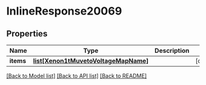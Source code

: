 # InlineResponse20069

## Properties
Name | Type | Description | Notes
------------ | ------------- | ------------- | -------------
**items** | [**list[Xenon1tMuvetoVoltageMapName]**](Xenon1tMuvetoVoltageMapName.md) |  | [optional] 

[[Back to Model list]](../README.md#documentation-for-models) [[Back to API list]](../README.md#documentation-for-api-endpoints) [[Back to README]](../README.md)


